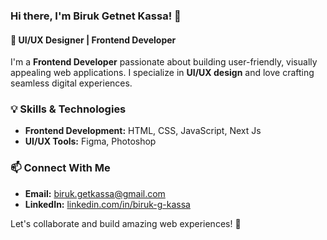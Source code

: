 ### Hi there, I'm Biruk Getnet Kassa! 👋

#### 🚀 UI/UX Designer | Frontend Developer

I'm a **Frontend Developer** passionate about building user-friendly, visually appealing web applications. I specialize in **UI/UX design** and love crafting seamless digital experiences.

### 💡 Skills & Technologies
- **Frontend Development:** HTML, CSS, JavaScript, Next Js
- **UI/UX Tools:** Figma, Photoshop

### 📫 Connect With Me
- **Email:** biruk.getkassa@gmail.com
- **LinkedIn:** [linkedin.com/in/biruk-g-kassa](https://www.linkedin.com/in/biruk-g-kassa)

Let's collaborate and build amazing web experiences! 🚀

<!--
**BirukGKassa/BirukGKassa** is a ✨ _special_ ✨ repository because its `README.md` (this file) appears on your GitHub profile.

Here are some ideas to get you started:

- 🔭 I’m currently working on ...
- 🌱 I’m currently learning ...
- 👯 I’m looking to collaborate on ...
- 🤔 I’m looking for help with ...
- 💬 Ask me about ...
- 📫 How to reach me: ...
- 😄 Pronouns: ...
- ⚡ Fun fact: ...
-->
